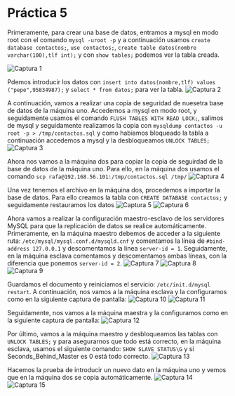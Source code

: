 # Práctica 5

Primeramente, para crear una base de datos, entramos a mysql en modo root con el comando `mysql -uroot -p` y a continuación usamos `create database contactos;`, `use contactos;`, `create table datos(nombre varchar(100),tlf int);` y con `show tables;` podemos ver la tabla creada.

![Captura 1](http://imgur.com/86mnOw1.jpg "Tabla creada")

Pdemos introducir los datos con `insert into datos(nombre,tlf) values ("pepe",95834987);` y `select * from datos;` para ver la tabla.
![Captura 2](http://imgur.com/Zf5uTPY.jpg "Tabla rellenada")

A continuación, vamos a realizar una copia de seguridad de nuesetra base de datos de la máquina uno. Accedemos a mysql en modo root, y seguidamente usamos el comando `FLUSH TABLES WITH READ LOCK;`, salimos de mysql y seguidamente realizamos la copia con `mysqldump contactos -u root -p > /tmp/contactos.sql` y como habiamos bloqueado la tabla a continuación accedemos a mysql y la desbloqueamos `UNLOCK TABLES;` 
![Captura 3](http://imgur.com/cnLCqd3.jpg "Tabla copiada")

Ahora nos vamos a la máquina dos para copiar la copia de seguirdad de la base de datos de la máquina uno. Para ello, en la máquina dos usamos el comando `scp rafa@192.168.56.101:/tmp/contactos.sql /tmp/`
![Captura 4](http://imgur.com/vXMC3jU.jpg "Tabla pasada")

Una vez tenemos el archivo en la máquina dos, procedemos a importar la base de datos. Para ello creamos la tabla con `CREATE DATABASE contactos;` y seguidamente restauramos los datos
![Captura 5](http://imgur.com/elg6LCe.jpg "Tabla importada")
![Captura 6](http://imgur.com/rdSxP5x.jpg "Bien copiada")

Ahora vamos a realizar la configuración maestro-esclavo de los servidores MySQL para que la replicación de datos se realice automáticamente. Primeramente, en la máquina maestro debemos de acceder a la siguiente ruta: `/etc/mysql/mysql.conf.d/mysqld.cnf` y comentamos la línea de `#bind-address 127.0.0.1` y descomentamos la linea `server-id = 1`. Seguidamente, en la máquina esclava comentamos y descomentamos ambas líneas, con la diferencia que ponemos `server-id = 2`.
![Captura 7](http://imgur.com/3DD1NGv.jpg "Comentar")
![Captura 8](http://imgur.com/zSS6pkR.jpg "Descomentar 1") 
![Captura 9](http://imgur.com/U88Gf3W.jpg "Descomentar 2")

Guardamos el documento y reiniciamos el servicio: `/etc/init.d/mysql restart`.
A continuación, nos vamos a la máquina esclava y la configuramos como en la siguiente captura de pantalla:
![Captura 10](http://imgur.com/dUWGLAi.jpg "Creamos el esclavo")
![Captura 11](http://imgur.com/rFRxKlz.jpg "Creamos el esclavo")

Seguidamente, nos vamos a la máquina maestra y la configuramos como en la siguiente captura de pantalla:
![Captura 12](http://imgur.com/v833Pu5.jpg "Creamos el maestro")

Por último, vamos a la máquina maestro y desbloqueamos las tablas con `UNLOCK TABLES;` y para asegurarnos que todo está correcto, en la máquina esclava, usamos el siguiente comando: `SHOW SLAVE STATUS\G` y si Seconds_Behind_Master es 0 está todo correcto.
![Captura 13](http://imgur.com/1ZyNOBK.jpg "Todo correcto")

Hacemos la prueba de introducir un nuevo dato en la máquina uno y vemos que en la máquina dos se copia automáticamente.
![Captura 14](http://imgur.com/EZGQE3R.jpg "Máquina 1")
![Captura 15](http://imgur.com/Dfv6D0s.jpg "Máquina 2")